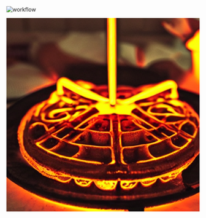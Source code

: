 ![workflow](https://github.com/achudars/java-glowing-waffle/actions/workflows/gradle.yml/badge.svg)

![java-glowing-waffle.jpg](assets/java-glowing-waffle.jpg)